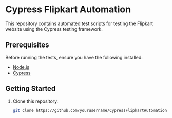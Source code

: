 # Cypress Flipkart Automation

This repository contains automated test scripts for testing the Flipkart website using the Cypress testing framework.

## Prerequisites

Before running the tests, ensure you have the following installed:

- [Node.js](https://nodejs.org/)
- [Cypress](https://www.cypress.io/)

## Getting Started

1. Clone this repository:

   ```bash
   git clone https://github.com/yourusername/CypressFlipkartAutomation.git
